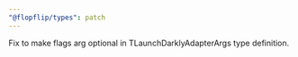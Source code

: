 ```yaml
---
"@flopflip/types": patch
---
```


Fix to make flags arg optional in TLaunchDarklyAdapterArgs type definition.
